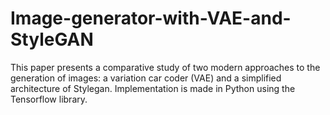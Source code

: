 # Image-generator-with-VAE-and-StyleGAN
This paper presents a comparative study of two modern approaches to the generation of images: a variation car coder (VAE) and a simplified architecture of Stylegan. Implementation is made in Python using the Tensorflow library.
